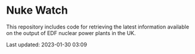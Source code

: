 # Nuke Watch

This repository includes code for retrieving the latest information available on the output of EDF nuclear power plants in the UK.

Last updated: 2023-01-30 03:09